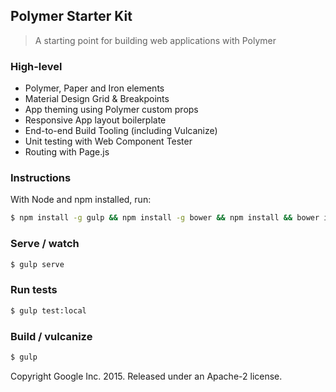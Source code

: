 ## Polymer Starter Kit

> A starting point for building web applications with Polymer

### High-level

* Polymer, Paper and Iron elements
* Material Design Grid & Breakpoints
* App theming using Polymer custom props
* Responsive App layout boilerplate
* End-to-end Build Tooling (including Vulcanize)
* Unit testing with Web Component Tester
* Routing with Page.js

### Instructions

With Node and npm installed, run:

```sh
$ npm install -g gulp && npm install -g bower && npm install && bower install
```

### Serve / watch

```sh
$ gulp serve
```

### Run tests

```sh
$ gulp test:local
```

### Build / vulcanize

```sh
$ gulp
```

Copyright Google Inc. 2015. Released under an Apache-2 license.
